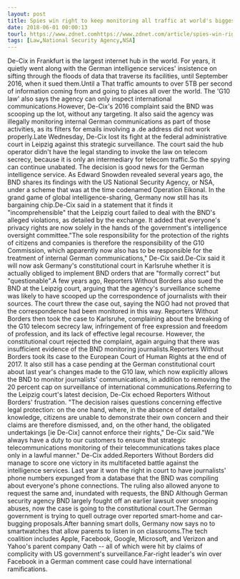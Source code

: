 ```yaml
---
layout: post
title: Spies win right to keep monitoring all traffic at world's biggest internet hub
date: 2018-06-01 00:00:13
tourl: https://www.zdnet.comhttps://www.zdnet.com/article/spies-win-right-to-keep-monitoring-all-traffic-at-worlds-biggest-internet-hub/
tags: [Law,National Security Agency,NSA]
---
```

De-Cix in Frankfurt is the largest internet hub in the world. For years, it quietly went along with the German intelligence services' insistence on sifting through the floods of data that traverse its facilities, until September 2016, when it sued them.Until a That traffic amounts to over 5TB per second of information coming from and going to places all over the world. The 'G10 law' also says the agency can only inspect international communications.However, De-Cix's 2016 complaint said the BND was scooping up the lot, without any targeting. It also said the agency was illegally monitoring internal German communications as part of those activities, as its filters for emails involving a .de address did not work properly.Late Wednesday, De-Cix lost its fight at the federal administrative court in Leipzig against this strategic surveillance. The court said the hub operator didn't have the legal standing to invoke the law on telecom secrecy, because it is only an intermediary for telecom traffic.So the spying can continue unabated. The decision is good news for the German intelligence service. As Edward Snowden revealed several years ago, the BND shares its findings with the US National Security Agency, or NSA, under a scheme that was at the time codenamed Operation Eikonal. In the grand game of global intelligence-sharing, Germany now still has its bargaining chip.De-Cix said in a statement that it finds it "incomprehensible" that the Leipzig court failed to deal with the BND's alleged violations, as detailed by the exchange. It added that everyone's privacy rights are now solely in the hands of the government's intelligence oversight committee."The sole responsibility for the protection of the rights of citizens and companies is therefore the responsibility of the G10 Commission, which apparently now also has to be responsible for the treatment of internal German communications," De-Cix said.De-Cix said it will now ask Germany's constitutional court in Karlsruhe whether it is actually obliged to implement BND orders that are "formally correct" but "questionable".A few years ago, Reporters Without Borders also sued the BND at the Leipzig court, arguing that the agency's surveillance scheme was likely to have scooped up the correspondence of journalists with their sources. The court threw the case out, saying the NGO had not proved that the correspondence had been monitored in this way. Reporters Without Borders then took the case to Karlsruhe, complaining about the breaking of the G10 telecom secrecy law, infringement of free expression and freedom of profession, and its lack of effective legal recourse. However, the constitutional court rejected the complaint, again arguing that there was insufficient evidence of the BND monitoring journalists.Reporters Without Borders took its case to the European Court of Human Rights at the end of 2017. It also still has a case pending at the German constitutional court about last year's changes made to the G10 law, which now explicitly allows the BND to monitor journalists' communications, in addition to removing the 20 percent cap on surveillance of international communications.Referring to the Leipzig court's latest decision, De-Cix echoed Reporters Without Borders' frustration. "The decision raises questions concerning effective legal protection: on the one hand, where, in the absence of detailed knowledge, citizens are unable to demonstrate their own concern and their claims are therefore dismissed, and, on the other hand, the obligated undertakings [ie De-Cix] cannot enforce their rights," De-Cix said."We always have a duty to our customers to ensure that strategic telecommunications monitoring of their telecommunications takes place only in a lawful manner." De-Cix added.Reporters Without Borders did manage to score one victory in its multifaceted battle against the intelligence services. Last year it won the right in court to have journalists' phone numbers expunged from a database that the BND was compiling about everyone's phone connections. The ruling also allowed anyone to request the same and, inundated with requests, the BND Although German security agency BND largely fought off an earlier lawsuit over snooping abuses, now the case is going to the constitutional court.The German government is trying to quell outrage over reported smart-home and car-bugging proposals.After banning smart dolls, Germany now says no to smartwatches that allow parents to listen in on classrooms.The tech coalition includes Apple, Facebook, Google, Microsoft, and Verizon and Yahoo's parent company Oath -- all of which were hit by claims of complicity with US government's surveillance.Far-right leader's win over Facebook in a German comment case could have international ramifications.